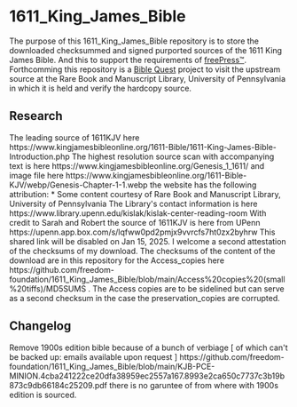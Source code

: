 # 1611_King_James_Bible
The purpose of this 1611_King_James_Bible repository is to store the downloaded checksummed and signed purported sources of the 1611 King James Bible. And this to support the requirements of [freePress™](https://github.com/freedom-foundation/freePress).
 Forthcomming this repository is a [Bible Quest](https://github.com/users/freedom-foundation/projects/6) project to visit the upstream source at the Rare Book and Manuscript Library, University of Pennsylvania in which it is held and verify the hardcopy source.
 <h2>Research</h2>
 The leading source of 1611KJV  here https://www.kingjamesbibleonline.org/1611-Bible/1611-King-James-Bible-Introduction.php
  The highest resolution source scan with accompanying text is here https://www.kingjamesbibleonline.org/Genesis_1_1611/ and image file here https://www.kingjamesbibleonline.org/1611-Bible-KJV/webp/Genesis-Chapter-1-1.webp the website has the following attribution: * Some content courtesy of Rare Book and Manuscript Library, University of Pennsylvania
 The Library's contact information is here https://www.library.upenn.edu/kislak/kislak-center-reading-room 
  With credit to Sarah and Robert the source of 1611KJV is here from UPenn https://upenn.app.box.com/s/lqfww0pd2pmjx9vvrcfs7ht0zx2byhrw This shared link will be disabled on Jan 15, 2025. I welcome a second attestation of the checksums of my download. The checksums of the content of the download are in this repository for the Access_copies here https://github.com/freedom-foundation/1611_King_James_Bible/blob/main/Access%20copies%20(small%20tiffs)/MD5SUMS .
 The Access copies are to be sidelined but can serve as a second checksum in the case the preservation_copies are corrupted.
<h2>Changelog</h2>
Remove 1900s edition bible because of a bunch of verbiage [ of which can't be backed up: emails available upon request ] https://github.com/freedom-foundation/1611_King_James_Bible/blob/main/KJB-PCE-MINION.4cba241222ce20dfa38959ec2557a167.8993e2ca650c7737c3b19b873c9db66184c25209.pdf there is no garuntee of from where with 1900s edition is sourced.
